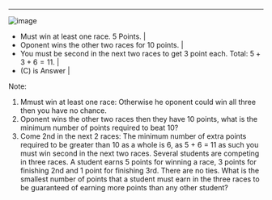 ---

![image](https://user-images.githubusercontent.com/6586811/30187581-de55daac-93ef-11e7-8a36-1658d4aeefc8.png)

- Must win at least one race. 5 Points. |
- Oponent wins the other two races for 10 points. |
- You must be second in the next two races to get 3 point each. Total: $5 + 3 + 6 = 11$. |
- (C) is Answer |

Note:
1. Mmust win at least one race: Otherwise he oponent could win all three then you have no chance.
2. Oponent wins the other two races then they have 10 points, what is the minimum number of points required to beat 10?
3. Come 2nd in the next 2 races: The minimum number of extra points required to be greater than 10 as a whole is 6, as 5 + 6 = 11 as such you must win second in the next two races.
Several students are competing in three races. A student earns $5$ points for winning a race, $3$ points for finishing 2nd and $1$ point for finishing 3rd. There are no ties. What is the smallest number of points that a student must earn in the three races to be guaranteed of earning more points than any other student?

